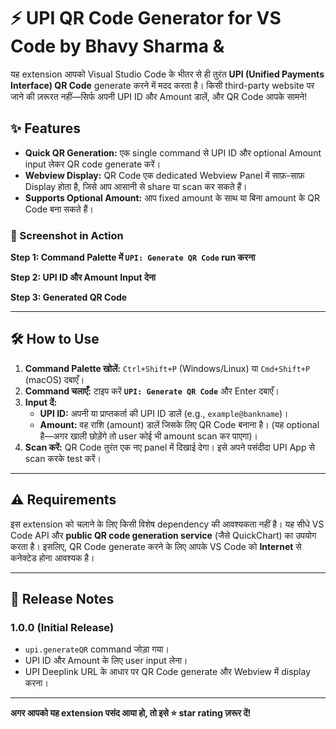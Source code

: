 # ⚡ UPI QR Code Generator for VS Code by Bhavy Sharma & 

यह extension आपको Visual Studio Code के भीतर से ही तुरंत **UPI (Unified Payments Interface) QR Code** generate करने में मदद करता है। किसी third-party website पर जाने की ज़रूरत नहीं—सिर्फ अपनी UPI ID और Amount डालें, और QR Code आपके सामने!

## ✨ Features

* **Quick QR Generation:** एक single command से UPI ID और optional Amount input लेकर QR code generate करें।
* **Webview Display:** QR Code एक dedicated Webview Panel में साफ़-साफ़ Display होता है, जिसे आप आसानी से share या scan कर सकते हैं।
* **Supports Optional Amount:** आप fixed amount के साथ या बिना amount के QR Code बना सकते हैं।

### 📸 Screenshot in Action

**Step 1: Command Palette में `UPI: Generate QR Code` run करना**


**Step 2: UPI ID और Amount Input देना**


**Step 3: Generated QR Code**


---

## 🛠️ How to Use

1.  **Command Palette खोलें:** `Ctrl+Shift+P` (Windows/Linux) या `Cmd+Shift+P` (macOS) दबाएँ।
2.  **Command चलाएँ:** टाइप करें **`UPI: Generate QR Code`** और Enter दबाएँ।
3.  **Input दें:**
    * **UPI ID:** अपनी या प्राप्तकर्ता की UPI ID डालें (e.g., `example@bankname`)।
    * **Amount:** वह राशि (amount) डालें जिसके लिए QR Code बनाना है। (यह optional है—अगर खाली छोड़ेंगे तो user कोई भी amount scan कर पाएगा)।
4.  **Scan करें:** QR Code तुरंत एक नए panel में दिखाई देगा। इसे अपने पसंदीदा UPI App से scan करके test करें।

---

## ⚠️ Requirements

इस extension को चलाने के लिए किसी विशेष dependency की आवश्यकता नहीं है। यह सीधे VS Code API और **public QR code generation service** (जैसे QuickChart) का उपयोग करता है। इसलिए, QR Code generate करने के लिए आपके VS Code को **Internet** से कनेक्टेड होना आवश्यक है।

---

## 📝 Release Notes

### 1.0.0 (Initial Release)

* `upi.generateQR` command जोड़ा गया।
* UPI ID और Amount के लिए user input लेना।
* UPI Deeplink URL के आधार पर QR Code generate और Webview में display करना।

---

**अगर आपको यह extension पसंद आया हो, तो इसे ⭐ star rating ज़रूर दें!**
